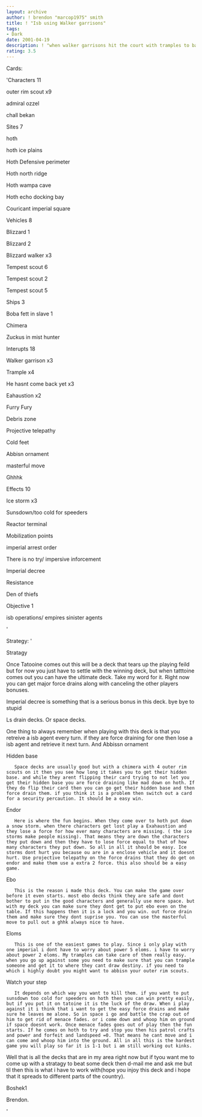 ```yaml
---
layout: archive
author: ! brendon "marcop1975" smith
title: ! "Isb using Walker garrisons"
tags:
- Dark
date: 2001-04-19
description: ! "when walker garrisons hit the court with tramples to back them it is smooth sailing."
rating: 3.5
---
```

Cards: 

'Characters 11


outer rim scout x9

admiral ozzel

chall bekan


Sites 7


hoth

hoth ice plains

Hoth Defensive perimeter

Hoth north ridge

Hoth wampa cave

Hoth echo docking bay

Couricant imperial square


Vehicles 8


Blizzard 1

Blizzard 2

Blizzard walker x3

Tempest scout 6

Tempest scout 2

Tempest scout 5


Ships 3


Boba fett in slave 1

Chimera

Zuckus in mist hunter


Interupts 18


Walker garrison x3

Trample x4

He hasnt come back yet x3

Eahaustion x2

Furry Fury

Debris zone

Projective telepathy

Cold feet

Abbisn ornament

masterful move 

Ghhhk


Effects 10


Ice storm x3

Sunsdown/too cold for speeders

Reactor terminal

Mobilization points

imperial arrest order

There is no try/ impersive inforcement

Imperial decree

Resistance

Den of thiefs

Objective 1



isb operations/ empires sinister agents


'

Strategy: '

Stratagy


Once Tatooine comes out this will be a deck that tears up the playing feild but for now you just have to settle with the winning deck, but when tatttoine comes out you can have the ultimate deck. Take my word for it. Right now you can get major force drains along with canceling the other players bonuses. 


Imperial decree is something that is a serious bonus in this deck. bye bye to stupid 

Ls drain decks. Or space decks. 


One thing to always remember when playing with this deck is that you retreive a isb agent every turn. if they are force draining for one then lose a isb agent and retrieve it next turn. And Abbissn ornament


Hidden base 


       Space decks are usually good but with a chimera with 4 outer rim scouts on it then you see how long it takes you to get their hidden base. and while they arent flipping their card trying to not let you get their hidden base you are force draining like mad down on hoth. If they do flip their card then you can go get their hidden base and then force drain them. if you think it is a problem then switch out a card for a security percaution. It should be a easy win. 


Endor


       Here is where the fun begins. When they come over to hoth put down a snow storm. when there characters get lost play a Exahaustion and they lose a force for how ever many characters are missing. ( the ice storms make people missing). That means they are down the characters they put down and then they have to lose force equal to that of how many characters they put down. So all in all it should be easy. Ice storms dont hurt you because ou are in a enclose vehicle and it doesnt hurt. Use projective telepathy on the force drains that they do get on endor and make them use a extra 2 force. this also should be a easy game. 


Ebo 


       This is the reason i made this deck. You can make the game over before it even starts. most ebo decks think they are safe and dont bother to put in the good characters and generally use more space. but with my deck you can make sure they dont get to put ebo even on the table. If this happens then it is a lock and you win. out force drain them and make sure they dont suprise you. You can use the masterful move to pull out a ghhk always nice to have. 


Eloms


       This is one of the easiest games to play. Since i only play with one imperial i dont have to worry about power 5 eloms. i have to worry about power 2 eloms. My tramples can take care of them really easy. when you go up against some you need to make sure that you can trample someone and get it to where they cant draw destiny. if you need to which i highly doubt you might want to abbisn your outer rim scouts. 


Watch your step


       It depends on which way you want to kill them. if you want to put sunsdown too cold for speeders on hoth then you can win pretty easily, but if you put it on tatoine it is the luck of the draw. When i play against it i think that i want to get the easy force drains and make sure he leaves me alone. So in space i go and battle the crap out of him to get rid of menace fades. or i come down and whoop him on ground if space doesnt work. Once menace fades goes out of play then the fun starts. If he comes on hoth to try and stop you then his patrol crafts and power and forfeit and landspeed =0. That means he cant move and i can come and whoop him into the ground. All in all this is the hardest game you will play so far it is 1-1 but i am still working out kinks.


Well that is all the decks that are in my area right now but if tyou want me to come up with a stratagy to beat some deck then d-mail me and ask me but til then this is what i have to work with(hope you injoy this deck and i hope that it spreads to different parts of the country). 


Boshek1


Brendon.  

'